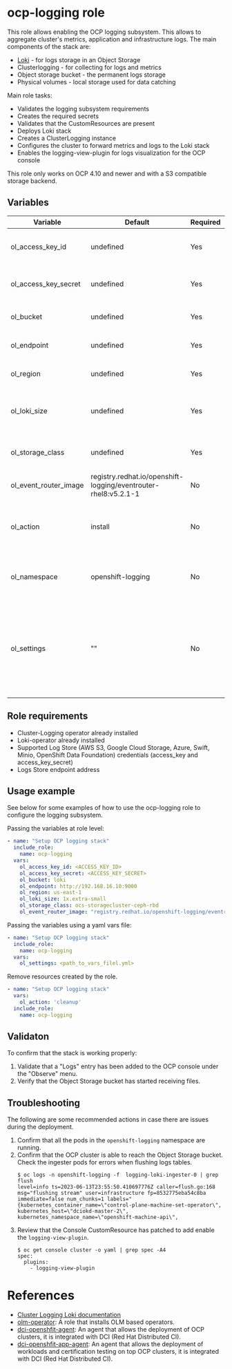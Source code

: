 # ocp-logging role

This role allows enabling the OCP logging subsystem. This allows to aggregate cluster's metrics, application and infrastructure logs. The main components of the stack are:
  - [Loki](https://grafana.com/oss/loki/) - for logs storage in an Object Storage
  - Clusterlogging - for collecting for logs and metrics
  - Object storage bucket - the permanent logs storage
  - Physical volumes - local storage used for data catching

Main role tasks:
  - Validates the logging subsystem requirements
  - Creates the required secrets
  - Validates that the CustomResources are present
  - Deploys Loki stack
  - Creates a ClusterLogging instance
  - Configures the cluster to forward metrics and logs to the Loki stack
  - Enables the logging-view-plugin for logs visualization for the OCP console

This role only works on OCP 4.10 and newer and with a S3 compatible storage backend.

## Variables

| Variable                               | Default                       | Required    | Description                                   |
| -------------------------------------- | ----------------------------- | ----------- | ----------------------------------------------|
| ol_access_key_id                       | undefined                     | Yes         | Key ID for the Object storage system          |
| ol_access_key_secret                   | undefined                     | Yes         | Key Secret for the Object Storage system      |
| ol_bucket                              | undefined                     | Yes         | Object Storage bucket name                    |
| ol_endpoint                            | undefined                     | Yes         | Object Storage endpoint                       |
| ol_region                              | undefined                     | Yes         | Object Storage region                         |
| ol_loki_size                           | undefined                     | Yes         | Loki Deployment Size. See [Sizing](https://docs.openshift.com/container-platform/4.13/logging/cluster-logging-loki.html#deployment-sizing_cluster-logging-loki) for more details |
| ol_storage_class                       | undefined                     | Yes         | Cluster Storage class for Loki components     |
| ol_event_router_image                  | registry.redhat.io/openshift-logging/eventrouter-rhel8:v5.2.1-1 | No   | Event Router image |
| ol_action                              | install                       | No          | Controls the action performed by the role: Install or cleanup|
| ol_namespace                           | openshift-logging             | No          | Target namespace. It is the recommended namespace|
| ol_settings                            | ""                            | No          | An optional yaml file with the variables listed above. The variables defined there take precedence over the ones defined at role level|

## Role requirements
  - Cluster-Logging operator already installed
  - Loki-operator already installed
  - Supported Log Store (AWS S3, Google Cloud Storage, Azure, Swift, Minio, OpenShift Data Foundation) credentials (access_key and access_key_secret)
  - Logs Store endpoint address

## Usage example

See below for some examples of how to use the ocp-logging role to configure the logging subsystem.

Passing the variables at role level:
```yaml
- name: "Setup OCP logging stack"
  include_role:
    name: ocp-logging
  vars:
    ol_access_key_id: <ACCESS_KEY_ID>
    ol_access_key_secret: <ACCESS_KEY_SECRET>
    ol_bucket: loki
    ol_endpoint: http://192.168.16.10:9000
    ol_region: us-east-1
    ol_loki_size: 1x.extra-small
    ol_storage_class: ocs-storagecluster-ceph-rbd
    ol_event_router_image: "registry.redhat.io/openshift-logging/eventrouter-rhel8:v5.2.1-1"
```

Passing the variables using a yaml vars file:
```yaml
- name: "Setup OCP logging stack"
  include_role:
    name: ocp-logging
  vars:
    ol_settings: <path_to_vars_filel.yml>
```

Remove resources created by the role.
```yaml
- name: "Setup OCP logging stack"
  vars:
    ol_action: 'cleanup'
  include_role:
    name: ocp-logging
```

## Validaton

To confirm that the stack is working properly:
1. Validate that a "Logs" entry has been added to the OCP console under the "Observe" menu.
1. Verify that the Object Storage bucket has started receiving files.

## Troubleshooting

The following are some recommended actions in case there are issues during the deployment.

1. Confirm that all the pods in the `openshift-logging` namespace are running.
1. Confirm that the OCP cluster is able to reach the Object Storage bucket. Check the ingester pods for errors when flushing logs tables.
    ```ShellSession
    $ oc logs -n openshift-logging -f  logging-loki-ingester-0 | grep flush
    level=info ts=2023-06-13T23:55:50.410697776Z caller=flush.go:168 msg="flushing stream" user=infrastructure fp=8532775eba54c8ba immediate=false num_chunks=1 labels="{kubernetes_container_name=\"control-plane-machine-set-operator\", kubernetes_host=\"dciokd-master-2\", kubernetes_namespace_name=\"openshift-machine-api\",
    ```
1. Review that the Console CustomResource has patched to add enable the `logging-view-plugin`.
    ```ShellSession
    $ oc get console cluster -o yaml | grep spec -A4
    spec:
      plugins:
        - logging-view-plugin
    ```

# References

* [Cluster Logging Loki documentation](https://docs.openshift.com/container-platform/4.13/logging/cluster-logging-loki.html)
* [olm-operator](../olm-operator/README.md): A role that installs OLM based operators.
* [dci-openshfit-agent](https://github.com/redhat-cip/dci-openshift-agent/): An agent that allows the deployment of OCP clusters, it is integrated with DCI (Red Hat Distributed CI).
* [dci-openshfit-app-agent](https://github.com/redhat-cip/dci-openshift-app-agent/): An agent that allows the deployment of workloads and certification testing on top OCP clusters, it is integrated with DCI (Red Hat Distributed CI).
